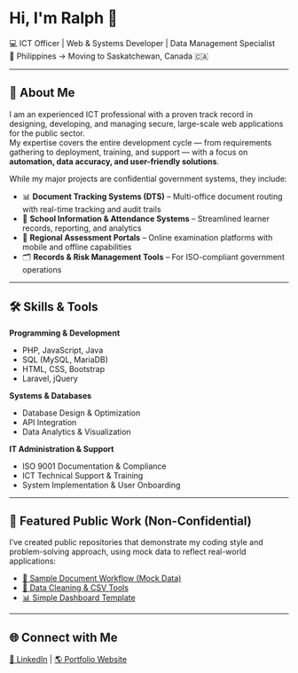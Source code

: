 # Hi, I'm Ralph 👋

💻 ICT Officer | Web & Systems Developer | Data Management Specialist  
📍 Philippines → Moving to Saskatchewan, Canada 🇨🇦  

---

## 🚀 About Me
I am an experienced ICT professional with a proven track record in designing, developing, and managing secure, large-scale web applications for the public sector.  
My expertise covers the entire development cycle — from requirements gathering to deployment, training, and support — with a focus on **automation, data accuracy, and user-friendly solutions**.

While my major projects are confidential government systems, they include:

- 📊 **Document Tracking Systems (DTS)** – Multi-office document routing with real-time tracking and audit trails  
- 🏫 **School Information & Attendance Systems** – Streamlined learner records, reporting, and analytics  
- 📂 **Regional Assessment Portals** – Online examination platforms with mobile and offline capabilities  
- 🗂 **Records & Risk Management Tools** – For ISO-compliant government operations  

---

## 🛠️ Skills & Tools

**Programming & Development**  
- PHP, JavaScript, Java  
- SQL (MySQL, MariaDB)  
- HTML, CSS, Bootstrap  
- Laravel, jQuery

**Systems & Databases**  
- Database Design & Optimization  
- API Integration  
- Data Analytics & Visualization  

**IT Administration & Support**  
- ISO 9001 Documentation & Compliance  
- ICT Technical Support & Training  
- System Implementation & User Onboarding  

---

## 📌 Featured Public Work (Non-Confidential)
I’ve created public repositories that demonstrate my coding style and problem-solving approach, using mock data to reflect real-world applications:  

- [📄 Sample Document Workflow (Mock Data)](https://github.com/yourrepo)  
- [🔄 Data Cleaning & CSV Tools](https://github.com/yourrepo)  
- [📊 Simple Dashboard Template](https://github.com/yourrepo)  

---

## 🌐 Connect with Me
[💼 LinkedIn](https://linkedin.com/in/yourprofile) | [🌎 Portfolio Website](https://yourwebsite.com)
